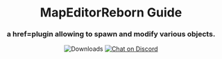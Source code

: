 <h1 align="center">MapEditorReborn Guide </h1>
<h3 align="center">a href=plugin allowing to spawn and modify various objects.</h3>
<div align="center">
    
<img src="https://img.shields.io/github/downloads/Michal78900/MapEditorReborn/total?style=for-the-badge&logo=github" alt="Downloads">
<a href="https://discord.gg/JwAfeSd79u">
    <img src="https://img.shields.io/discord/947849283514814486?style=for-the-badge&logo=discord" alt="Chat on Discord">
</a>    

</div>
